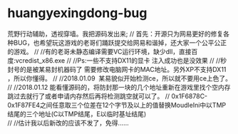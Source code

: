 # huangyexingdong-bug
荒野行动辅助，透视穿墙。我把源码发出来;
//
首先：开源只为网易更好的修复各种BUG，也希望玩这游戏的老哥们踊跃提交给网易和谐掉，还大家一个公平公正的游戏。
//
//有的老哥未静态编译需要VC运行环境，缺少dll，直接百度:vcredist_x86.exe
//
//Ps:一些不支持DX11的显卡 注入成功也是没效果
//
//秒封号的是被某易封机器码了 需要修改电脑网卡的MAC地址。另外XP不支持DX11 ，所以你懂得。
//
//2018.01.09  某易貌似开始检测ce，所以就不要用ce上色了。
//
//2018.01.12  能看懂源码的，将防封那一块的几个地址重新在游戏里找个空内存跳过去就行了或者申请内存然后再将检测跳空就可以了。
//           0x1F6878C-0x1F87FE4之间任意取三个位差在12个字节及以上的值替换MoudleIni中以TMP结尾的三个地址(C以TMP结尾，E以临时基址结尾)\
//
//估计我以后新改的应该不发了，免得......
       
